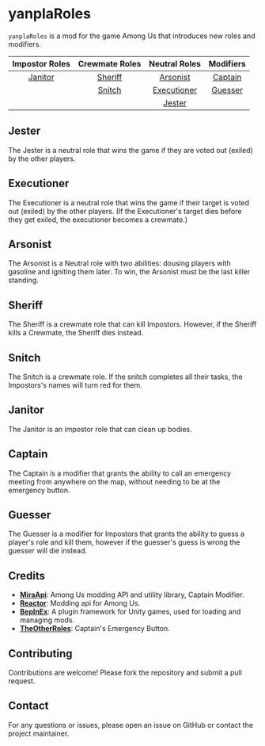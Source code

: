 # yanplaRoles
`yanplaRoles` is a mod for the game Among Us that introduces new roles and modifiers.

| **Impostor Roles**           | **Crewmate Roles**                | **Neutral Roles**                | **Modifiers**                |
|:----------------------------:|:---------------------------------:|:--------------------------------:|:----------------------------:|
| [Janitor](#janitor)          | [Sheriff](#sheriff)               | [Arsonist](#arsonist)            | [Captain](#captain)          |
|                              | [Snitch](#snitch)                 | [Executioner](#executioner)      | [Guesser](#guesser)          |
|                              |                                   | [Jester](#jester)                |                              |

## Jester

The Jester is a neutral role that wins the game if they are voted out (exiled) by the other players.

## Executioner

The Executioner is a neutral role that wins the game if their target is voted out (exiled) by the other players. (If the Executioner's target dies before they get exiled, the executioner becomes a crewmate.)

## Arsonist

The Arsonist is a Neutral role with two abilities: dousing players with gasoline and igniting them later. To win, the Arsonist must be the last killer standing.

## Sheriff

The Sheriff is a crewmate role that can kill Impostors. However, if the Sheriff kills a Crewmate, the Sheriff dies instead.

## Snitch

The Snitch is a crewmate role. If the snitch completes all their tasks, the Impostors's names will turn red for them.

## Janitor

The Janitor is an impostor role that can clean up bodies.

## Captain

The Captain is a modifier that grants the ability to call an emergency meeting from anywhere on the map, without needing to be at the emergency button.

## Guesser

The Guesser is a modifier for Impostors that grants the ability to guess a player's role and kill them, however if the guesser's guess is wrong the guesser will die instead.

## Credits
- **[MiraApi](https://github.com/All-Of-Us-Mods/MiraAPI)**: Among Us modding API and utility library, Captain Modifier.
- **[Reactor](https://github.com/NuclearPowered/Reactor)**: Modding api for Among Us.
- **[BepInEx](https://github.com/BepInEx/BepInEx)**: A plugin framework for Unity games, used for loading and managing mods.
- **[TheOtherRoles](https://github.com/TheOtherRolesAU/TheOtherRoles)**: Captain's Emergency Button.

## Contributing

Contributions are welcome! Please fork the repository and submit a pull request.

## Contact

For any questions or issues, please open an issue on GitHub or contact the project maintainer.